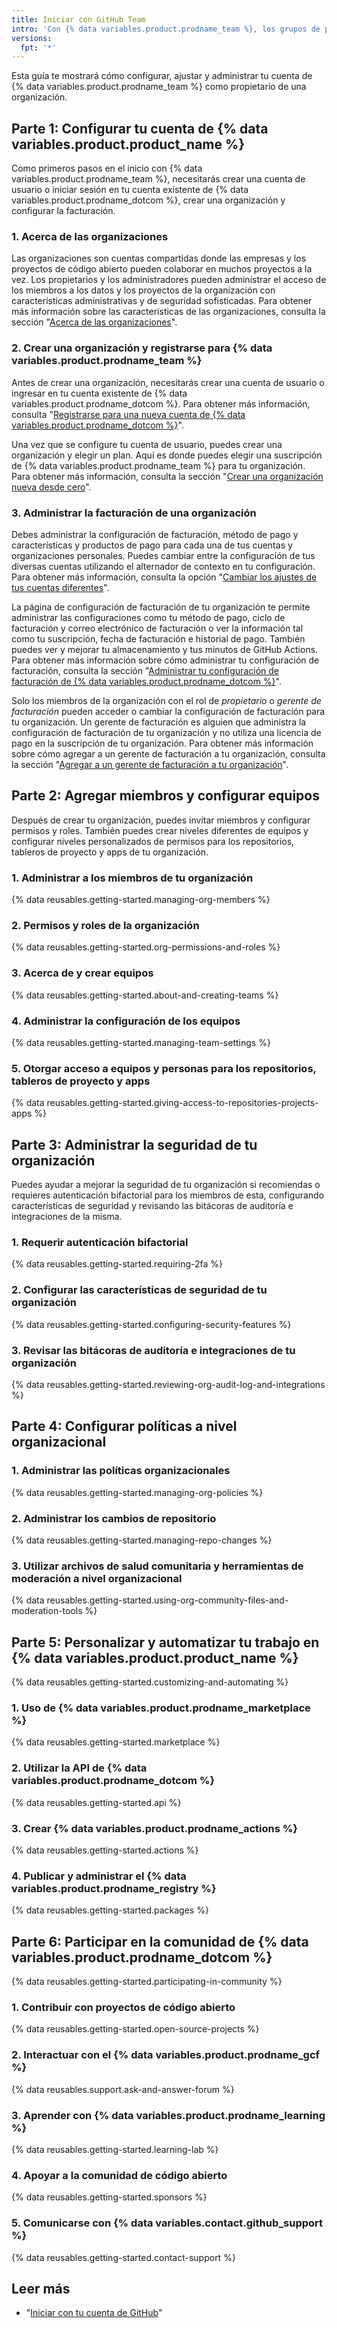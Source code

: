 ```yaml
---
title: Iniciar con GitHub Team
intro: 'Con {% data variables.product.prodname_team %}, los grupos de personas pueden colaborar a través de muchos proyectos al mismo tiempo en una cuenta organizacional.'
versions:
  fpt: '*'
---
```


Esta guía te mostrará cómo configurar, ajustar y administrar tu cuenta de {% data variables.product.prodname_team %} como propietario de una organización.

## Parte 1: Configurar tu cuenta de {% data variables.product.product_name %}
Como primeros pasos en el inicio con {% data variables.product.prodname_team %}, necesitarás crear una cuenta de usuario o iniciar sesión en tu cuenta existente de {% data variables.product.prodname_dotcom %}, crear una organización y configurar la facturación.

### 1. Acerca de las organizaciones
Las organizaciones son cuentas compartidas donde las empresas y los proyectos de código abierto pueden colaborar en muchos proyectos a la vez. Los propietarios y los administradores pueden administrar el acceso de los miembros a los datos y los proyectos de la organización con características administrativas y de seguridad sofisticadas. Para obtener más información sobre las características de las organizaciones, consulta la sección "[Acerca de las organizaciones](/organizations/collaborating-with-groups-in-organizations/about-organizations#terms-of-service-and-data-protection-for-organizations)".

### 2. Crear una organización y registrarse para {% data variables.product.prodname_team %}
Antes de crear una organización, necesitarás crear una cuenta de usuario o ingresar en tu cuenta existente de {% data variables.product.prodname_dotcom %}. Para obtener más información, consulta "[Registrarse para una nueva cuenta de {% data variables.product.prodname_dotcom %}](/get-started/signing-up-for-github/signing-up-for-a-new-github-account)".

Una vez que se configure tu cuenta de usuario, puedes crear una organización y elegir un plan. Aquí es donde puedes elegir una suscripción de {% data variables.product.prodname_team %} para tu organización. Para obtener más información, consulta la sección "[Crear una organización nueva desde cero](/organizations/collaborating-with-groups-in-organizations/creating-a-new-organization-from-scratch)".

### 3. Administrar la facturación de una organización
Debes administrar la configuración de facturación, método de pago y características y productos de pago para cada una de tus cuentas y organizaciones personales. Puedes cambiar entre la configuración de tus diversas cuentas utilizando el alternador de contexto en tu configuración. Para obtener más información, consulta la opción "[Cambiar los ajustes de tus cuentas diferentes](/billing/managing-your-github-billing-settings/about-billing-on-github#switching-between-settings-for-your-different-accounts)".

La página de configuración de facturación de tu organización te permite administrar las configuraciones como tu método de pago, ciclo de facturación y correo electrónico de facturación o ver la información tal como tu suscripción, fecha de facturación e historial de pago. También puedes ver y mejorar tu almacenamiento y tus minutos de GitHub Actions. Para obtener más información sobre cómo administrar tu configuración de facturación, consulta la sección "[Administrar tu configuración de facturación de {% data variables.product.prodname_dotcom %}](/billing/managing-your-github-billing-settings)".

Solo los miembros de la organización con el rol de *propietario* o *gerente de facturación* pueden acceder o cambiar la configuración de facturación para tu organización. Un gerente de facturación es alguien que administra la configuración de facturación de tu organización y no utiliza una licencia de pago en la suscripción de tu organización. Para obtener más información sobre cómo agregar a un gerente de facturación a tu organización, consulta la sección "[Agregar a un gerente de facturación a tu organización](/organizations/managing-peoples-access-to-your-organization-with-roles/adding-a-billing-manager-to-your-organization)".


## Parte 2: Agregar miembros y configurar equipos
Después de crear tu organización, puedes invitar miembros y configurar permisos y roles. También puedes crear niveles diferentes de equipos y configurar niveles personalizados de permisos para los repositorios, tableros de proyecto y apps de tu organización.

### 1. Administrar a los miembros de tu organización
{% data reusables.getting-started.managing-org-members %}

### 2. Permisos y roles de la organización
{% data reusables.getting-started.org-permissions-and-roles %}

### 3. Acerca de y crear equipos
{% data reusables.getting-started.about-and-creating-teams %}
### 4. Administrar la configuración de los equipos
{% data reusables.getting-started.managing-team-settings %}

### 5. Otorgar acceso a equipos y personas para los repositorios, tableros de proyecto y apps
{% data reusables.getting-started.giving-access-to-repositories-projects-apps %}
## Parte 3: Administrar la seguridad de tu organización
Puedes ayudar a mejorar la seguridad de tu organización si recomiendas o requieres autenticación bifactorial para los miembros de esta, configurando características de seguridad y revisando las bitácoras de auditoría e integraciones de la misma.

### 1. Requerir autenticación bifactorial
{% data reusables.getting-started.requiring-2fa %}

### 2. Configurar las características de seguridad de tu organización
{% data reusables.getting-started.configuring-security-features %}

### 3. Revisar las bitácoras de auditoría e integraciones de tu organización
{% data reusables.getting-started.reviewing-org-audit-log-and-integrations %}

## Parte 4: Configurar políticas a nivel organizacional
### 1. Administrar las políticas organizacionales
{% data reusables.getting-started.managing-org-policies %}
### 2. Administrar los cambios de repositorio
{% data reusables.getting-started.managing-repo-changes %}
### 3. Utilizar archivos de salud comunitaria y herramientas de moderación a nivel organizacional
{% data reusables.getting-started.using-org-community-files-and-moderation-tools %}
## Parte 5: Personalizar y automatizar tu trabajo en {% data variables.product.product_name %}

{% data reusables.getting-started.customizing-and-automating %}
### 1. Uso de {% data variables.product.prodname_marketplace %}
{% data reusables.getting-started.marketplace %}
### 2. Utilizar la API de {% data variables.product.prodname_dotcom %}
{% data reusables.getting-started.api %}

### 3. Crear {% data variables.product.prodname_actions %}
{% data reusables.getting-started.actions %}

### 4. Publicar y administrar el {% data variables.product.prodname_registry %}
{% data reusables.getting-started.packages %}

## Parte 6: Participar en la comunidad de {% data variables.product.prodname_dotcom %}
{% data reusables.getting-started.participating-in-community %}
### 1. Contribuir con proyectos de código abierto
{% data reusables.getting-started.open-source-projects %}

### 2. Interactuar con el {% data variables.product.prodname_gcf %}
{% data reusables.support.ask-and-answer-forum %}

### 3. Aprender con {% data variables.product.prodname_learning %}
{% data reusables.getting-started.learning-lab %}

### 4. Apoyar a la comunidad de código abierto
{% data reusables.getting-started.sponsors %}

### 5. Comunicarse con {% data variables.contact.github_support %}
{% data reusables.getting-started.contact-support %}
## Leer más

- "[Iniciar con tu cuenta de GitHub](/get-started/onboarding/getting-started-with-your-github-account)"
